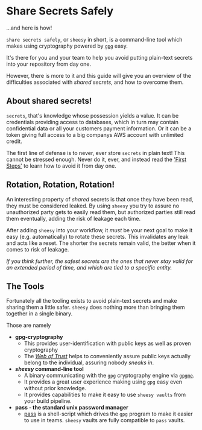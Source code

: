 # Share Secrets Safely

...and here is how!

`share secrets safely`, or `sheesy` in short, is a command-line tool which makes
using cryptography powered by [`gpg`][gpg] easy.

It's there for you and your team to help you avoid putting plain-text secrets into
your repository from day one.

However, there is more to it and this guide will give you an overview of the 
difficulties associated with *shared secrets*, and how to overcome them.

[gpg]: https://www.gnupg.org/

## About shared secrets!

`secrets`, that's knowledge whose possession yields a value. It can be credentials
providing access to databases, which in turn may contain confidential data or all
your customers payment information.
Or it can be a token giving full access to a big companys AWS account with unlimited
credit.

The first line of defense is to never, ever store `secrets` in plain text! This cannot
be stressed enough. Never do it, ever, and instead read the ['First Steps'][first-steps]
to learn how to avoid it from day one.

[first-steps]: vault/first-steps.html

## Rotation, Rotation, Rotation!

An interesting property of *shared* secrets is that once they have been read, they
must be considered leaked. By using `sheesy` you try to assure no unauthorized party
gets to easily read them, but authorized parties still read them eventually, adding
the risk of leakage each time.

After adding `sheesy` into your workflow, it *must* be your next goal to make it easy
(e.g. automatically) to rotate these secrets. This invalidates any leak and acts like a
reset. The shorter the secrets remain valid, the better when it comes to risk of leakage.

_If you think further, the safest secrets are the ones that never stay valid for an extended
period of time, and which are tied to a specific entity._

## The Tools

Fortunately all the tooling exists to avoid plain-text secrets and make sharing them
a little safer.
`sheesy` does nothing more than bringing them together in a single binary.

Those are namely

 * **gpg-cryptography**
   * This provides user-identification with public keys as well as proven cryptography
   * The [*Web of Trust*][wot] helps to conveniently assure public keys actually belong
     to the individual, assuring nobody *sneaks in*.
 * **_sheesy_ command-line tool**
   * A binary communicating with the `gpg` cryptography engine via [`gpgme`][gpgme].
   * It provides a great user experience making using `gpg` easy even without prior
     knowledge.
   * It provides capabilities to make it easy to use `sheesy vaults` from your
     build pipeline.
 * **pass - the standard unix password manager**
   * [pass][pass] is a shell-script which drives the `gpg` program to make it easier
     to use in teams. `sheesy` vaults are fully compatible to `pass` vaults.

[wot]: https://www.gnupg.org/gph/en/manual/x547.html
[gpgme]: https://github.com/johnschug/rust-gpgme
[pass]: https://www.passwordstore.org

   
